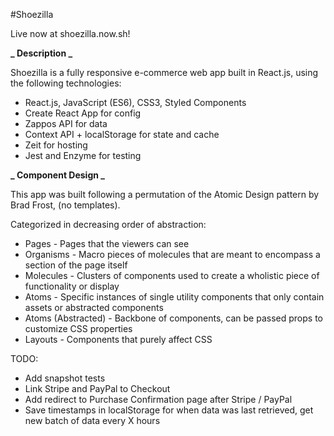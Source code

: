 #Shoezilla

Live now at shoezilla.now.sh!

**_ Description _**

Shoezilla is a fully responsive e-commerce web app built in React.js, using the following technologies:

- React.js, JavaScript (ES6), CSS3, Styled Components
- Create React App for config
- Zappos API for data
- Context API + localStorage for state and cache
- Zeit for hosting
- Jest and Enzyme for testing

**_ Component Design _**

This app was built following a permutation of the Atomic Design pattern by Brad Frost, (no templates).

Categorized in decreasing order of abstraction:

- Pages - Pages that the viewers can see
- Organisms - Macro pieces of molecules that are meant to encompass a section of the page itself
- Molecules - Clusters of components used to create a wholistic piece of functionality or display
- Atoms - Specific instances of single utility components that only contain assets or abstracted components
- Atoms (Abstracted) - Backbone of components, can be passed props to customize CSS properties
- Layouts - Components that purely affect CSS

TODO:

- Add snapshot tests
- Link Stripe and PayPal to Checkout
- Add redirect to Purchase Confirmation page after Stripe / PayPal
- Save timestamps in localStorage for when data was last retrieved, get new batch of data every X hours

